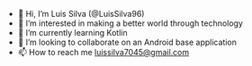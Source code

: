- 👋 Hi, I’m Luis Silva (@LuisSilva96)
- 👀 I’m interested in making a better world through technology
- 🌱 I’m currently learning Kotlin
- 💞️ I’m looking to collaborate on an Android base application 
- 📫 How to reach me luissilva7045@gmail.com

<!---
LuisSilva96/LuisSilva96 is a ✨ special ✨ repository because its `README.md` (this file) appears on your GitHub profile.
You can click the Preview link to take a look at your changes.
--->
